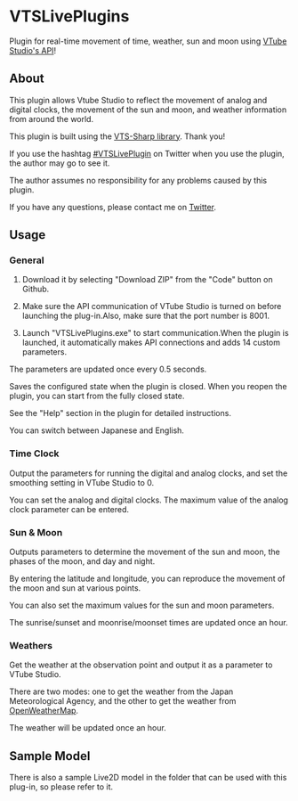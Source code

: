 # VTSLivePlugins

Plugin for real-time movement of time, weather, sun and moon using [VTube Studio's API](https://github.com/DenchiSoft/VTubeStudio)!

## About

This plugin allows Vtube Studio to reflect the movement of analog and digital clocks, the movement of the sun and moon, and weather information from around the world.

This plugin is built using the [VTS-Sharp library](https://github.com/FomTarro/VTS-Sharp). Thank you!

If you use the hashtag [#VTSLivePlugin](https://twitter.com/search?q=%23VTSLivePlugin&src=typed_query) on Twitter when you use the plugin, the author may go to see it.

The author assumes no responsibility for any problems caused by this plugin.

If you have any questions, please contact me on [Twitter](https://twitter.com/fastest_yukkuri).

## Usage

### General

1. Download it by selecting "Download ZIP" from the "Code" button on Github.

2. Make sure the API communication of VTube Studio is turned on before launching the plug-in.Also, make sure that the port number is 8001.

3. Launch "VTSLivePlugins.exe" to start communication.When the plugin is launched, it automatically makes API connections and adds 14 custom parameters.

The parameters are updated once every 0.5 seconds.

Saves the configured state when the plugin is closed. When you reopen the plugin, you can start from the fully closed state.

See the "Help" section in the plugin for detailed instructions.

You can switch between Japanese and English.

### Time Clock

Output the parameters for running the digital and analog clocks, and set the smoothing setting in VTube Studio to 0.

You can set the analog and digital clocks. The maximum value of the analog clock parameter can be entered.

### Sun & Moon

Outputs parameters to determine the movement of the sun and moon, the phases of the moon, and day and night.

By entering the latitude and longitude, you can reproduce the movement of the moon and sun at various points.

You can also set the maximum values for the sun and moon parameters.

The sunrise/sunset and moonrise/moonset times are updated once an hour.

### Weathers

Get the weather at the observation point and output it as a parameter to VTube Studio.

There are two modes: one to get the weather from the Japan Meteorological Agency, and the other to get the weather from [OpenWeatherMap](https://openweathermap.org/).

The weather will be updated once an hour.

## Sample Model

There is also a sample Live2D model in the folder that can be used with this plug-in, so please refer to it.

